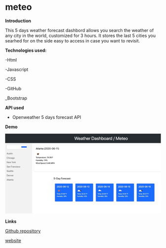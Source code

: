 # meteo
**Introduction**

This 5 days weather forecast dashbord allows you search the weather of any city in the world, customized for 3 hours. It stores the last 5 cities you searhed for on the side easy to access in case you want to revisit.

**Technologies used:**

-Html

-Javascript

-CSS

-GitHub

_Bootstrap

**API used**

- Openweather 5 days forecast API


**Demo**

![demo](demo.jpeg)

**Links**

[Github repository](https://github.com/Snubia/meteo.git)

[website]( https://snubia.github.io/meteo/)


